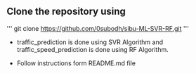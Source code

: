 ## Clone the repository using

''' git clone https://github.com/0subodh/sibu-ML-SVR-RF.git '''

- traffic_prediction is done using SVR Algorithm and traffic_speed_prediction is done using RF Algorithm.

- Follow instructions form README.md file